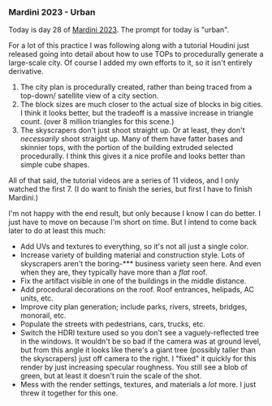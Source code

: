 ### Mardini 2023 - Urban

Today is day 28 of [Mardini 2023][mardini-2023]. The prompt for today is "urban".

For a lot of this practice I was following along with a tutorial Houdini just released
going into detail about how to use TOPs to procedurally generate a large-scale city.
Of course I added my own efforts to it, so it isn't entirely derivative.

1. The city plan is procedurally created, rather than being traced from a top-down/
   satellite view of a city section.
2. The block sizes are much closer to the actual size of blocks in big cities. I think
   it looks better, but the tradeoff is a massive increase in triangle count. (over 8
   million triangles for this scene.)
3. The skyscrapers don't just shoot straight up. Or at least, they don't _necessarily_
   shoot straight up. Many of them have fatter bases and skinnier tops, with the
   portion of the building extruded selected procedurally. I think this gives it a
   nice profile and looks better than simple cube shapes.

All of that said, the tutorial videos are a series of 11 videos, and I only watched
the first 7. (I do want to finish the series, but first I have to finish Mardini.)

I'm not happy with the end result, but only because I know I can do better. I just
have to move on because I'm short on time. But I intend to come back later to do
at least this much:

* Add UVs and textures to everything, so it's not all just a single color.
* Increase variety of building material and construction style. Lots of skyscrapers
  aren't the boring-*** business variety seen here. And even when they are, they
  typically have more than a _flat_ roof.
* Fix the artifact visible in one of the buildings in the middle distance.
* Add procedural decorations on the roof. Roof entrances, helipads, AC units, etc.
* Improve city plan generation; include parks, rivers, streets, bridges, monorail,
  etc.
* Populate the streets with pedestrians, cars, trucks, etc.
* Switch the HDRI texture used so you don't see a vaguely-reflected tree in the
  windows. It wouldn't be so bad if the camera was at ground level, but from this
  angle it looks like there's a giant tree (possibly taller than the skyscrapers)
  just off camera to the right. I "fixed" it quickly for this render by just
  increasing specular roughness. You still see a blob of green, but at least it
  doesn't ruin the scale of the shot.
* Mess with the render settings, textures, and materials a _lot_ more. I just threw
  it together for this one.

<!-- My entry post is [here][entry-post]. -->

[mardini-2023]: https://www.sidefx.com/community-main-menu/contests-jams/mardini-2023/
<!-- [entry-post]: ... -->
